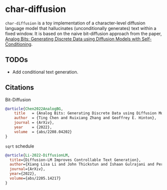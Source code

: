 # char-diffusion

`char-diffusion` is a toy implementation of a character-level diffusion language model that hallucinates (unconditionally generates) text within a fixed window. It is based on the naive bit-diffusion approach from the paper, [Analog Bits: Generating Discrete Data using Diffusion Models with Self-Conditioning](https://arxiv.org/pdf/2208.04202.pdf).


## TODOs

- Add conditional text generation.


## Citations 


Bit-Diffusion

```bibtex
@article{Chen2022AnalogBG,
    title   = {Analog Bits: Generating Discrete Data using Diffusion Models with Self-Conditioning},
    author  = {Ting Chen and Ruixiang Zhang and Geoffrey E. Hinton},
    journal = {ArXiv},
    year    = {2022},
    volume  = {abs/2208.04202}
}
```

`sqrt` schedule 

```bibtex
@article{Li-2022-DiffusionLM,
  title={Diffusion-LM Improves Controllable Text Generation},
  author={Xiang Lisa Li and John Thickstun and Ishaan Gulrajani and Percy Liang and Tatsunori Hashimoto},
  journal={ArXiv},
  year={2022},
  volume={abs/2205.14217}
}
```
